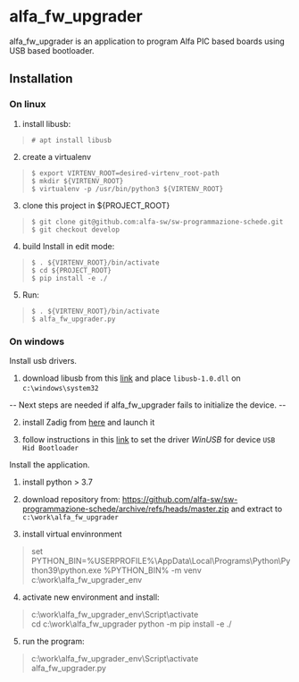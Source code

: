 # alfa_fw_upgrader
alfa_fw_upgrader is an application to program Alfa PIC based boards using
USB based bootloader.

## Installation

### On linux

1. install libusb:
>     # apt install libusb

2. create a virtualenv 
>     $ export VIRTENV_ROOT=desired-virtenv_root-path
>     $ mkdir ${VIRTENV_ROOT}
>     $ virtualenv -p /usr/bin/python3 ${VIRTENV_ROOT}

3. clone this project in ${PROJECT_ROOT}
>     $ git clone git@github.com:alfa-sw/sw-programmazione-schede.git
>     $ git checkout develop

4. build Install in edit mode:
>     $ . ${VIRTENV_ROOT}/bin/activate
>     $ cd ${PROJECT_ROOT}
>     $ pip install -e ./

5. Run:
>     $ . ${VIRTENV_ROOT}/bin/activate
>     $ alfa_fw_upgrader.py

### On windows

Install usb drivers.

1. download libusb from this [link](https://github.com/libusb/libusb/releases/download/v1.0.24/libusb-1.0.24.7z)
   and place `libusb-1.0.dll` on `c:\windows\system32`

 -- Next steps are needed if alfa_fw_upgrader fails to initialize the device. --

2. install Zadig from [here](https://zadig.akeo.ie/) and launch it

3. follow instructions in this [link](https://github.com/pbatard/libwdi/wiki/Zadig)
   to set the driver *WinUSB* for device `USB Hid Bootloader`


Install the application.

1. install python > 3.7

2. download repository from:
   https://github.com/alfa-sw/sw-programmazione-schede/archive/refs/heads/master.zip
   and extract to `c:\work\alfa_fw_upgrader`

3. install virtual envinronment
>    set PYTHON_BIN=%USERPROFILE%\AppData\Local\Programs\Python\Python39\python.exe
>    %PYTHON_BIN% -m venv c:\work\alfa_fw_upgrader_env

4. activate new environment and install:
>    c:\work\alfa_fw_upgrader_env\Script\activate   
>    cd c:\work\alfa_fw_upgrader
>    python -m pip install -e ./

5. run the program:
>    c:\work\alfa_fw_upgrader_env\Script\activate   
>    alfa_fw_upgrader.py 


